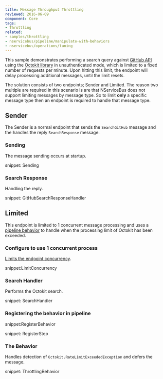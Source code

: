 ```yaml
---
title: Message Throughput Throttling
reviewed: 2016-06-09
component: Core
tags: 
- Throttling
related:
- samples/throttling
- nservicebus/pipeline/manipulate-with-behaviors
- nservicebus/operations/tuning
---
```


This sample demonstrates performing a search query against [GitHub API](https://developer.github.com/v3/) using the [Octokit library](https://github.com/octokit/octokit.net) in unauthenticated mode, which is limited to a fixed number of requests per minute. Upon hitting this limit, the endpoint will delay processing additional messages, until the limit resets.

The solution consists of two endpoints; Sender and Limited. The reason two multiple are required in this scenario is are that NServiceBus does not support limiting messages by message type. So to limit **only** a specific message type then an endpoint is required to handle that message type.


## Sender

The Sender is a normal endpoint that sends the `SearchGitHub` message and the handles the reply `SearchResponse` message.


### Sending 

The message sending occurs at startup.

snippet: Sending


### Search Response 

Handling the reply.

snippet: GitHubSearchResponseHandler


## Limited

This endpoint is limited to 1 concurrent message processing and uses a [pipeline behavior](/nservicebus/pipeline/manipulate-with-behaviors.md) to handle when the processing limit of Octokit has been exceeded.


### Configure to use 1 concurrent process

[Limits the endpoint concurrency](/nservicebus/operations/tuning.md).

snippet:LimitConcurrency


### Search Handler

Performs the Octokit search.

snippet: SearchHandler


### Registering the behavior in pipeline

snippet:RegisterBehavior

snippet: RegisterStep


### The Behavior

Handles detection of `Octokit.RateLimitExceededException` and defers the message.

snippet: ThrottlingBehavior